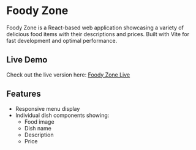 # Foody Zone

Foody Zone is a React-based web application showcasing a variety of delicious food items with their descriptions and prices. Built with Vite for fast development and optimal performance.

## Live Demo

Check out the live version here: [Foody Zone Live](https://foody-zone-e14kmox3e-mohamednaeemms-projects.vercel.app/)

## Features

- Responsive menu display
- Individual dish components showing:
  - Food image
  - Dish name
  - Description
  - Price
